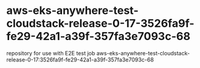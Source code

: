 # aws-eks-anywhere-test-cloudstack-release-0-17-3526fa9f-fe29-42a1-a39f-357fa3e7093c-68
repository for use with E2E test job aws-eks-anywhere-test-cloudstack-release-0-17:3526fa9f-fe29-42a1-a39f-357fa3e7093c-68
